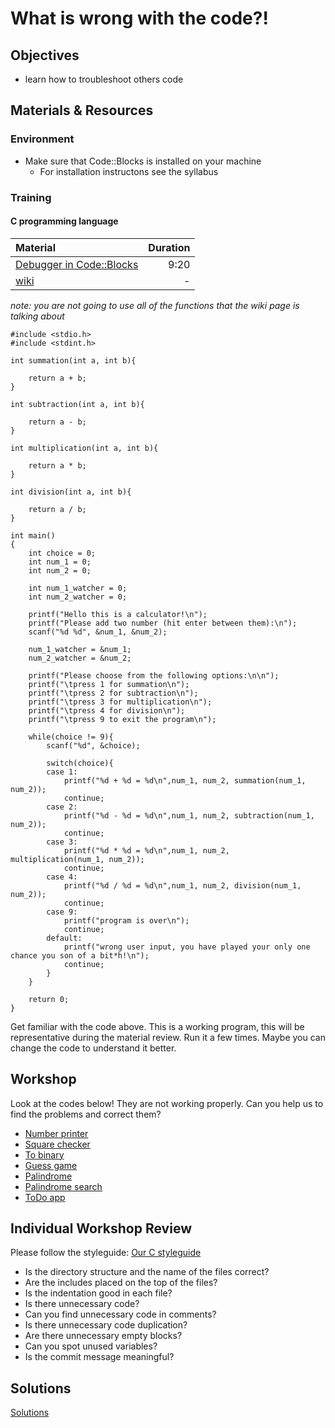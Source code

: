 # What is wrong with the code?!

## Objectives
- learn how to troubleshoot others code

## Materials & Resources
### Environment
  - Make sure that Code::Blocks is installed on your machine
    - For installation instructons see the syllabus

### Training

#### C programming language

| Material | Duration |
|:---------|-----:|
| [Debugger in Code::Blocks](https://www.youtube.com/watch?v=Jab1qj_QR8s) | 9:20 |
|[wiki](http://wiki.codeblocks.org/index.php/Debugging_with_Code::Blocks)|-|

*note: you are not going to use all of the functions that the wiki page is talking about*

```
#include <stdio.h>
#include <stdint.h>

int summation(int a, int b){

    return a + b;
}

int subtraction(int a, int b){

    return a - b;
}

int multiplication(int a, int b){

    return a * b;
}

int division(int a, int b){

    return a / b;
}

int main()
{
    int choice = 0;
    int num_1 = 0;
    int num_2 = 0;

    int num_1_watcher = 0;
    int num_2_watcher = 0;

    printf("Hello this is a calculator!\n");
    printf("Please add two number (hit enter between them):\n");
    scanf("%d %d", &num_1, &num_2);

    num_1_watcher = &num_1;
    num_2_watcher = &num_2;

	printf("Please choose from the following options:\n\n");
	printf("\tpress 1 for summation\n");
	printf("\tpress 2 for subtraction\n");
	printf("\tpress 3 for multiplication\n");
	printf("\tpress 4 for division\n");
	printf("\tpress 9 to exit the program\n");

    while(choice != 9){
        scanf("%d", &choice);

        switch(choice){
        case 1:
            printf("%d + %d = %d\n",num_1, num_2, summation(num_1, num_2));
            continue;
        case 2:
            printf("%d - %d = %d\n",num_1, num_2, subtraction(num_1, num_2));
            continue;
        case 3:
            printf("%d * %d = %d\n",num_1, num_2, multiplication(num_1, num_2));
            continue;
        case 4:
            printf("%d / %d = %d\n",num_1, num_2, division(num_1, num_2));
            continue;
        case 9:
            printf("program is over\n");
            continue;
        default:
            printf("wrong user input, you have played your only one chance you son of a bit*h!\n");
            continue;
        }
    }

	return 0;
}

```

Get familiar with the code above. This is a working program, this will be representative during the material review. Run it a few times. Maybe you can change the code to understand it better. 

## Workshop
Look at the codes below! They are not working properly. Can you help us to find
the problems and correct them?

- [Number printer](workshop/number_printer.c)
- [Square checker](workshop/square_checker.c)
- [To binary](workshop/to_binary.c)
- [Guess game](workshop/guess-game.c)
- [Palindrome](workshop/palindrome.c)
- [Palindrome search](workshop/palindrome-search.c)
- [ToDo app](workshop/todo-app.c)

## Individual Workshop Review
Please follow the styleguide: [Our C styleguide](https://github.com/greenfox-academy/teaching-materials/blob/master/styleguide/c.md)

 - Is the directory structure and the name of the files correct?
 - Are the includes placed on the top of the files?
 - Is the indentation good in each file?
 - Is there unnecessary code?
 - Can you find unnecessary code in comments?
 - Is there unnecessary code duplication?
 - Are there unnecessary empty blocks?
 - Can you spot unused variables?
 - Is the commit message meaningful?

## Solutions
[Solutions](https://github.com/greenfox-academy/teaching-materials/tree/master/workshop/hardware/solutions/debugging)
